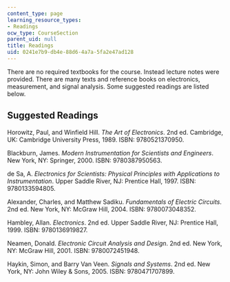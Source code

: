 ```yaml
---
content_type: page
learning_resource_types:
- Readings
ocw_type: CourseSection
parent_uid: null
title: Readings
uid: 0241e7b9-db4e-88d6-4a7a-5fa2e47ad128
---
```


There are no required textbooks for the course. Instead lecture notes were provided. There are many texts and reference books on electronics, measurement, and signal analysis. Some suggested readings are listed below.

Suggested Readings
------------------

Horowitz, Paul, and Winfield Hill. _The Art of Electronics_. 2nd ed. Cambridge, UK: Cambridge University Press, 1989. ISBN: 9780521370950.

Blackburn, James. _Modern Instrumentation for Scientists and Engineers_. New York, NY: Springer, 2000. ISBN: 9780387950563.

de Sa, A. _Electronics for Scientists: Physical Principles with Applications to Instrumentation_. Upper Saddle River, NJ: Prentice Hall, 1997. ISBN: 9780133594805.

Alexander, Charles, and Matthew Sadiku. _Fundamentals of Electric Circuits_. 2nd ed. New York, NY: McGraw Hill, 2004. ISBN: 9780073048352.

Hambley, Allan. _Electronics_. 2nd ed. Upper Saddle River, NJ: Prentice Hall, 1999. ISBN: 9780136919827.

Neamen, Donald. _Electronic Circuit Analysis and Design_. 2nd ed. New York, NY: McGraw Hill, 2001. ISBN: 9780072451948.

Haykin, Simon, and Barry Van Veen. _Signals and Systems_. 2nd ed. New York, NY: John Wiley & Sons, 2005. ISBN: 9780471707899.
